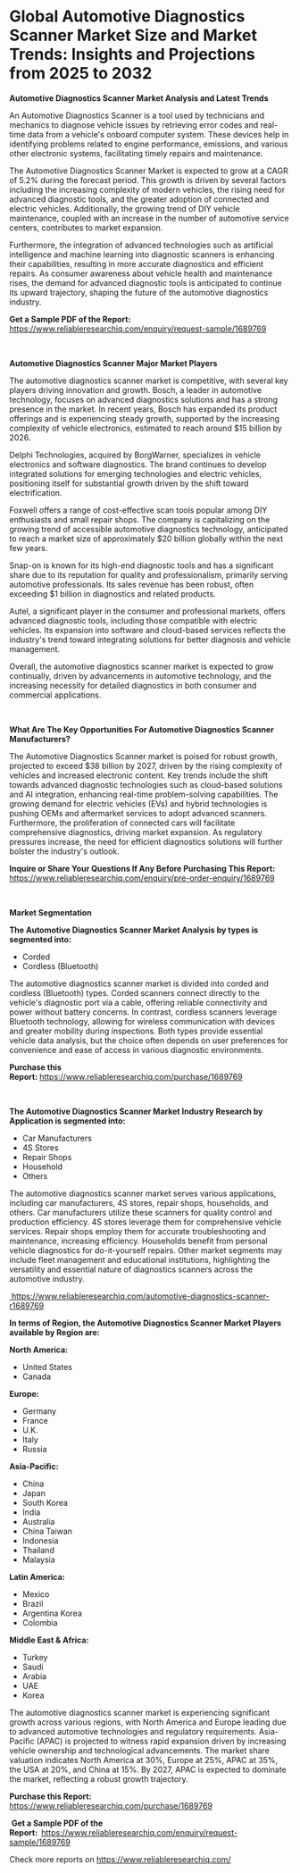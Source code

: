 <p><h1>Global Automotive Diagnostics Scanner Market Size and Market Trends: Insights and Projections from 2025 to 2032</h1></p><p><strong>Automotive Diagnostics Scanner Market Analysis and Latest Trends</strong></p>
<p><p>An Automotive Diagnostics Scanner is a tool used by technicians and mechanics to diagnose vehicle issues by retrieving error codes and real-time data from a vehicle's onboard computer system. These devices help in identifying problems related to engine performance, emissions, and various other electronic systems, facilitating timely repairs and maintenance.</p><p>The Automotive Diagnostics Scanner Market is expected to grow at a CAGR of 5.2% during the forecast period. This growth is driven by several factors including the increasing complexity of modern vehicles, the rising need for advanced diagnostic tools, and the greater adoption of connected and electric vehicles. Additionally, the growing trend of DIY vehicle maintenance, coupled with an increase in the number of automotive service centers, contributes to market expansion.</p><p>Furthermore, the integration of advanced technologies such as artificial intelligence and machine learning into diagnostic scanners is enhancing their capabilities, resulting in more accurate diagnostics and efficient repairs. As consumer awareness about vehicle health and maintenance rises, the demand for advanced diagnostic tools is anticipated to continue its upward trajectory, shaping the future of the automotive diagnostics industry.</p></p>
<p><strong>Get a Sample PDF of the Report:&nbsp;</strong> <a href="https://www.reliableresearchiq.com/enquiry/request-sample/1689769?utm_campaign=1129&utm_medium=2&utm_source=Github&utm_content=ia&utm_term=07012025&utm_id=automotive-diagnostics-scanner">https://www.reliableresearchiq.com/enquiry/request-sample/1689769</a></p>
<p>&nbsp;</p>
<p><strong>Automotive Diagnostics Scanner Major Market Players</strong></p>
<p><p>The automotive diagnostics scanner market is competitive, with several key players driving innovation and growth. Bosch, a leader in automotive technology, focuses on advanced diagnostics solutions and has a strong presence in the market. In recent years, Bosch has expanded its product offerings and is experiencing steady growth, supported by the increasing complexity of vehicle electronics, estimated to reach around $15 billion by 2026.</p><p>Delphi Technologies, acquired by BorgWarner, specializes in vehicle electronics and software diagnostics. The brand continues to develop integrated solutions for emerging technologies and electric vehicles, positioning itself for substantial growth driven by the shift toward electrification.</p><p>Foxwell offers a range of cost-effective scan tools popular among DIY enthusiasts and small repair shops. The company is capitalizing on the growing trend of accessible automotive diagnostics technology, anticipated to reach a market size of approximately $20 billion globally within the next few years.</p><p>Snap-on is known for its high-end diagnostic tools and has a significant share due to its reputation for quality and professionalism, primarily serving automotive professionals. Its sales revenue has been robust, often exceeding $1 billion in diagnostics and related products.</p><p>Autel, a significant player in the consumer and professional markets, offers advanced diagnostic tools, including those compatible with electric vehicles. Its expansion into software and cloud-based services reflects the industry's trend toward integrating solutions for better diagnosis and vehicle management.</p><p>Overall, the automotive diagnostics scanner market is expected to grow continually, driven by advancements in automotive technology, and the increasing necessity for detailed diagnostics in both consumer and commercial applications.</p></p>
<p>&nbsp;</p>
<p><strong>What Are The Key Opportunities For Automotive Diagnostics Scanner Manufacturers?</strong></p>
<p><p>The Automotive Diagnostics Scanner market is poised for robust growth, projected to exceed $38 billion by 2027, driven by the rising complexity of vehicles and increased electronic content. Key trends include the shift towards advanced diagnostic technologies such as cloud-based solutions and AI integration, enhancing real-time problem-solving capabilities. The growing demand for electric vehicles (EVs) and hybrid technologies is pushing OEMs and aftermarket services to adopt advanced scanners. Furthermore, the proliferation of connected cars will facilitate comprehensive diagnostics, driving market expansion. As regulatory pressures increase, the need for efficient diagnostics solutions will further bolster the industry's outlook.</p></p>
<p><strong>Inquire or Share Your Questions If Any Before Purchasing This Report:</strong> <a href="https://www.reliableresearchiq.com/enquiry/pre-order-enquiry/1689769?utm_campaign=1129&utm_medium=2&utm_source=Github&utm_content=ia&utm_term=07012025&utm_id=automotive-diagnostics-scanner">https://www.reliableresearchiq.com/enquiry/pre-order-enquiry/1689769</a></p>
<p>&nbsp;</p>
<p><strong>Market Segmentation</strong></p>
<p><strong>The Automotive Diagnostics Scanner Market Analysis by types is segmented into:</strong></p>
<p><ul><li>Corded</li><li>Cordless (Bluetooth)</li></ul></p>
<p><p>The automotive diagnostics scanner market is divided into corded and cordless (Bluetooth) types. Corded scanners connect directly to the vehicle's diagnostic port via a cable, offering reliable connectivity and power without battery concerns. In contrast, cordless scanners leverage Bluetooth technology, allowing for wireless communication with devices and greater mobility during inspections. Both types provide essential vehicle data analysis, but the choice often depends on user preferences for convenience and ease of access in various diagnostic environments.</p></p>
<p><strong>Purchase this Report:&nbsp;</strong><a href="https://www.reliableresearchiq.com/purchase/1689769?utm_campaign=1129&utm_medium=2&utm_source=Github&utm_content=ia&utm_term=07012025&utm_id=automotive-diagnostics-scanner">https://www.reliableresearchiq.com/purchase/1689769</a></p>
<p>&nbsp;</p>
<p><strong>The Automotive Diagnostics Scanner Market Industry Research by Application is segmented into:</strong></p>
<p><ul><li>Car Manufacturers</li><li>4S Stores</li><li>Repair Shops</li><li>Household</li><li>Others</li></ul></p>
<p><p>The automotive diagnostics scanner market serves various applications, including car manufacturers, 4S stores, repair shops, households, and others. Car manufacturers utilize these scanners for quality control and production efficiency. 4S stores leverage them for comprehensive vehicle services. Repair shops employ them for accurate troubleshooting and maintenance, increasing efficiency. Households benefit from personal vehicle diagnostics for do-it-yourself repairs. Other market segments may include fleet management and educational institutions, highlighting the versatility and essential nature of diagnostics scanners across the automotive industry.</p></p>
<p><a href="https://www.reliableresearchiq.com/automotive-diagnostics-scanner-r1689769?utm_campaign=1129&utm_medium=2&utm_source=Github&utm_content=ia&utm_term=07012025&utm_id=automotive-diagnostics-scanner">&nbsp;https://www.reliableresearchiq.com/automotive-diagnostics-scanner-r1689769</a></p>
<p><strong>In terms of Region, the Automotive Diagnostics Scanner Market Players available by Region are:</strong></p>
<p>
    <p> <strong> North America: </strong>
        <ul>
            <li>United States</li>
            <li>Canada</li>
        </ul>
        </p> 
    <p> <strong> Europe: </strong>
        <ul>
            <li>Germany</li>
            <li>France</li>
            <li>U.K.</li>
            <li>Italy</li>
            <li>Russia</li>
        </ul>
        </p> 
    <p> <strong> Asia-Pacific: </strong>
        <ul>
            <li>China</li>
            <li>Japan</li>
            <li>South Korea</li>
            <li>India</li>
            <li>Australia</li>
            <li>China Taiwan</li>
            <li>Indonesia</li>
            <li>Thailand</li>
            <li>Malaysia</li>
        </ul>
        </p> 
    <p> <strong> Latin America: </strong>
        <ul>
            <li>Mexico</li>
            <li>Brazil</li>
            <li>Argentina Korea</li>
            <li>Colombia</li>
        </ul>
        </p> 
    <p> <strong> Middle East & Africa: </strong>
        <ul>
            <li>Turkey</li>
            <li>Saudi</li>
            <li>Arabia</li>
            <li>UAE</li>
            <li>Korea</li>
        </ul>
    </p>
    </p>
<p><p>The automotive diagnostics scanner market is experiencing significant growth across various regions, with North America and Europe leading due to advanced automotive technologies and regulatory requirements. Asia-Pacific (APAC) is projected to witness rapid expansion driven by increasing vehicle ownership and technological advancements. The market share valuation indicates North America at 30%, Europe at 25%, APAC at 35%, the USA at 20%, and China at 15%. By 2027, APAC is expected to dominate the market, reflecting a robust growth trajectory.</p></p>
<p><strong>Purchase this Report: </strong><a href="https://www.reliableresearchiq.com/purchase/1689769?utm_campaign=1129&utm_medium=2&utm_source=Github&utm_content=ia&utm_term=07012025&utm_id=automotive-diagnostics-scanner">https://www.reliableresearchiq.com/purchase/1689769</a></p>
<p>&nbsp;<strong>Get a Sample PDF of the Report:&nbsp;&nbsp;</strong><a href="https://www.reliableresearchiq.com/enquiry/request-sample/1689769?utm_campaign=1129&utm_medium=2&utm_source=Github&utm_content=ia&utm_term=07012025&utm_id=automotive-diagnostics-scanner">https://www.reliableresearchiq.com/enquiry/request-sample/1689769</a></p>
<p><strong></strong></p>
<p>Check more reports on <a href="https://www.reliableresearchiq.com/?utm_campaign=1129&utm_medium=2&utm_source=Github&utm_content=ia&utm_term=07012025&utm_id=automotive-diagnostics-scanner">https://www.reliableresearchiq.com/</a></p>